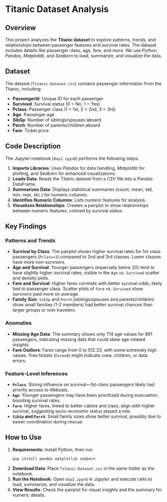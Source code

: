 # Titanic Dataset Analysis

## Overview

This project analyzes the **Titanic dataset** to explore patterns, trends, and relationships between passenger features and survival rates. The dataset includes details like passenger class, age, fare, and more. We use _Python_, _Pandas_, _Matplotlib_, and _Seaborn_ to load, summarize, and visualize the data.

## Dataset

The dataset (`Titanic-Dataset.csv`) contains passenger information from the Titanic, including:

- **PassengerId**: Unique ID for each passenger
- **Survived**: Survival status (0 = No, 1 = Yes)
- **Pclass**: Passenger class (1 = 1st, 2 = 2nd, 3 = 3rd)
- **Age**: Passenger age
- **SibSp**: Number of siblings/spouses aboard
- **Parch**: Number of parents/children aboard
- **Fare**: Ticket price

## Code Description

The Jupyter notebook (`day2.ipynb`) performs the following steps:

1. **Imports Libraries**: Uses _Pandas_ for data handling, _Matplotlib_ for plotting, and _Seaborn_ for enhanced visualizations.
2. **Loads Data**: Reads the Titanic dataset from a CSV file into a _Pandas_ DataFrame.
3. **Summarizes Data**: Displays statistical summaries (count, mean, std, min, max, etc.) for numeric columns.
4. **Identifies Numeric Columns**: Lists numeric features for analysis.
5. **Visualizes Relationships**: Creates a pairplot to show relationships between numeric features, colored by survival status.

## Key Findings

### Patterns and Trends

- **Survival by Class**: The pairplot shows higher survival rates for 1st-class passengers (`Pclass=1`) compared to 2nd and 3rd classes. Lower classes have more non-survivors.
- **Age and Survival**: Younger passengers (especially below 20) tend to have slightly higher survival rates, visible in the `Age` vs. `Survived` scatter and density plots.
- **Fare and Survival**: Higher fares correlate with better survival odds, likely tied to passenger class. Scatter plots of `Fare` vs. `Survived` show survivors paid more on average.
- **Family Size**: `SibSp` and `Parch` (siblings/spouses and parents/children) show small families (1-2 members) had better survival chances than larger groups or solo travelers.

### Anomalies

- **Missing Age Data**: The summary shows only 714 age values for 891 passengers, indicating missing data that could skew age-related insights.
- **Fare Outliers**: Fares range from 0 to 512.33, with some extremely high values. Free tickets (`Fare=0`) might indicate crew, children, or data errors.

### Feature-Level Inferences

- **`Pclass`**: Strong influence on survival—1st-class passengers likely had priority access to lifeboats.
- **`Age`**: Younger passengers may have been prioritized during evacuation, boosting survival rates.
- **`Fare`**: Higher fares, linked to better cabins and class, align with higher survival, suggesting socio-economic status played a role.
- **`SibSp` and `Parch`**: Small family sizes show better survival, possibly due to easier coordination during rescue.

## How to Use

1. **Requirements**: Install Python, then run:
   ```bash
   pip install pandas matplotlib seaborn
   ```
2. **Download Data**: Place `Titanic-Dataset.csv` in the same folder as the notebook.
3. **Run the Notebook**: Open `day2.ipynb` in _Jupyter_ and execute cells to load, summarize, and visualize the data.
4. **View Results**: Check the pairplot for visual insights and the summary for numeric details.
